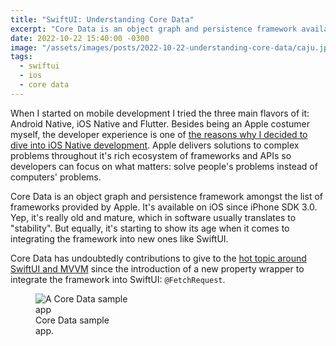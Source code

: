 ```yaml
---
title: "SwiftUI: Understanding Core Data"
excerpt: "Core Data is an object graph and persistence framework available on iOS since iPhone SDK 3.0 and it's starting to show its age."
date: 2022-10-22 15:40:00 -0300
image: "/assets/images/posts/2022-10-22-understanding-core-data/caju.jpeg"
tags: 
  - swiftui
  - ios
  - core data
---
```


When I started on mobile development I tried the three main flavors of it: Android Native, iOS Native and Flutter. Besides being an Apple costumer myself, the developer experience is one of [the reasons why I decided to dive into iOS Native development](https://kafran.codes/why-ios-development/). Apple delivers solutions to complex problems throughout it's rich ecosystem of frameworks and APIs so developers can focus on what matters: solve people's problems instead of computers' problems.

Core Data is an object graph and persistence framework amongst the list of frameworks provided by Apple. It's available on iOS since iPhone SDK 3.0. Yep, it's really old and mature, which in software usually translates to "stability". But equally, it's starting to show its age when it comes to integrating the framework into new ones like SwiftUI.

Core Data has undoubtedly contributions to give to the [hot topic around SwiftUI and MVVM](https://developer.apple.com/forums/thread/699003) since the introduction of a new property wrapper to integrate the framework into SwiftUI: `@FetchRequest`.

<figure style="width: 148px; height: 320px;" class="align-right">
  <img src="{{ site.url }}{{ site.baseurl }}/assets/images/posts/2022-10-22-understanding-core-data/coredata.gif" alt="A Core Data sample app">
  <figcaption>Core Data sample app.</figcaption>
</figure>